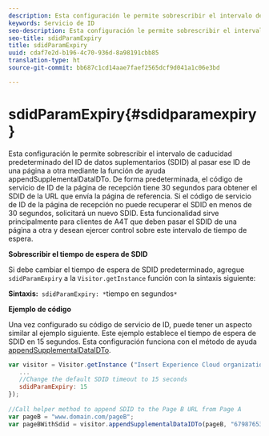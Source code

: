 ```yaml
---
description: Esta configuración le permite sobrescribir el intervalo de caducidad predeterminado del ID de datos suplementarios (SDID) al pasar ese ID de una página a otra mediante la función de ayuda appendSupplementalDataIDTo. De forma predeterminada, el código de servicio de ID de la página de recepción tiene 30 segundos para obtener el SDID de la URL que envía la página de referencia. Si el código de servicio de ID de la página de recepción no puede recuperar el SDID en menos de 30 segundos, solicitará un nuevo SDID. Esta funcionalidad sirve principalmente para clientes de A4T que deben pasar el SDID de una página a otra y desean ejercer control sobre este intervalo de tiempo de espera.
keywords: Servicio de ID
seo-description: Esta configuración le permite sobrescribir el intervalo de caducidad predeterminado del ID de datos suplementarios (SDID) al pasar ese ID de una página a otra mediante la función de ayuda appendSupplementalDataIDTo. De forma predeterminada, el código de servicio de ID de la página de recepción tiene 30 segundos para obtener el SDID de la URL que envía la página de referencia. Si el código de servicio de ID de la página de recepción no puede recuperar el SDID en menos de 30 segundos, solicitará un nuevo SDID. Esta funcionalidad sirve principalmente para clientes de A4T que deben pasar el SDID de una página a otra y desean ejercer control sobre este intervalo de tiempo de espera.
seo-title: sdidParamExpiry
title: sdidParamExpiry
uuid: cdaf7e2d-b196-4c70-936d-8a98191cbb85
translation-type: ht
source-git-commit: bb687c1cd14aae7faef2565dcf9d041a1c06e3bd

---
```



# sdidParamExpiry{#sdidparamexpiry}

Esta configuración le permite sobrescribir el intervalo de caducidad predeterminado del ID de datos suplementarios (SDID) al pasar ese ID de una página a otra mediante la función de ayuda appendSupplementalDataIDTo. De forma predeterminada, el código de servicio de ID de la página de recepción tiene 30 segundos para obtener el SDID de la URL que envía la página de referencia. Si el código de servicio de ID de la página de recepción no puede recuperar el SDID en menos de 30 segundos, solicitará un nuevo SDID. Esta funcionalidad sirve principalmente para clientes de A4T que deben pasar el SDID de una página a otra y desean ejercer control sobre este intervalo de tiempo de espera.

**Sobrescribir el tiempo de espera de SDID**

Si debe cambiar el tiempo de espera de SDID predeterminado, agregue `sdidParamExpiry` a la `Visitor.getInstance` función con la sintaxis siguiente:

**Sintaxis:**` sdidParamExpiry: *`tiempo en segundos`*`

**Ejemplo de código**

Una vez configurado su código de servicio de ID, puede tener un aspecto similar al ejemplo siguiente. Este ejemplo establece el tiempo de espera de SDID en 15 segundos. Esta configuración funciona con el método de ayuda [appendSupplementalDataIDTo](../../mcvid-library/mcvid-get-set/mcvid-appendsupplementaldataidto.md#reference-65d09de6fde0418f8c62fa79304a755d).

```js
var visitor = Visitor.getInstance ("Insert Experience Cloud organization ID here",{ 
   ... 
   //Change the default SDID timeout to 15 seconds 
   sdidParamExpiry: 15 
}); 
 
//Call helper method to append SDID to the Page B URL from Page A 
var pageB = "www.domain.com/pageB"; 
var pageBWithSdid = visitor.appendSupplementalDataIDTo(pageB, "67987653465787219"); 
```

